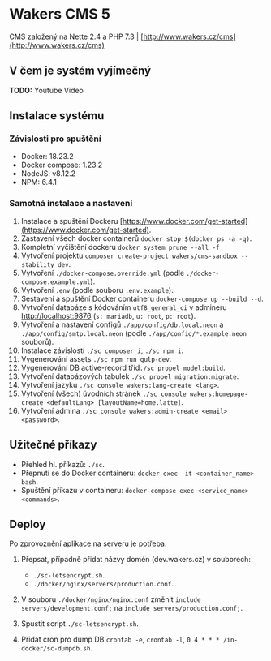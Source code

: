 # Wakers CMS 5

CMS založený na Nette 2.4 a PHP 7.3 | [http://www.wakers.cz/cms](http://www.wakers.cz/cms)

## V čem je systém vyjímečný

**TODO:** Youtube Video

## Instalace systému

### Závislosti pro spuštění
- Docker: 18.23.2
- Docker compose: 1.23.2
- NodeJS: v8.12.2
- NPM: 6.4.1

### Samotná instalace a nastavení
1. Instalace a spuštění Dockeru [https://www.docker.com/get-started](https://www.docker.com/get-started).
1. Zastavení všech docker containerů `docker stop $(docker ps -a -q)`.
1. Kompletní vyčištění dockeru `docker system prune --all -f`
1. Vytvoření projektu `composer create-project wakers/cms-sandbox --stability dev`.
1. Vytvoření `./docker-compose.override.yml` (podle `./docker-compose.example.yml`).
1. Vytvoření `.env` (podle souboru `.env.example`).
1. Sestavení a spuštění Docker containeru `docker-compose up --build --d`.
1. Vytvoření databáze s kódováním `utf8_general_ci` v admineru [http://localhost:9876](http://localhost:9876) (`s: mariadb`, `u: root`, `p: root`).
1. Vytvoření a nastavení configů `./app/config/db.local.neon` a `./app/config/smtp.local.neon` (podle `./app/config/*.example.neon` souborů).
1. Instalace závislostí `./sc composer i`, `./sc npm i`.
1. Vygenerování assets `./sc npm run gulp-dev`.
1. Vygenerování DB active-record tříd`./sc propel model:build`.
1. Vytvoření databázových tabulek `./sc propel migration:migrate`.
1. Vytvoření jazyku `./sc console wakers:lang-create <lang>`.
1. Vytvoření (všech) úvodních stránek `./sc console wakers:homepage-create <defaultLang> [layoutName=home.latte]`.
1. Vytvoření admina `./sc console wakers:admin-create <email> <password>`.

## Užitečné příkazy
- Přehled hl. příkazů: `./sc`.
- Přepnutí se do Docker containeru: `docker exec -it <container_name> bash`.
- Spuštění příkazu v containeru: `docker-compose exec <service_name> <commands>`.

## Deploy
Po zprovoznění aplikace na serveru je potřeba:

1. Přepsat, případně přidat názvy domén (dev.wakers.cz) v souborech:
    - `./sc-letsencrypt.sh`.
    - `./docker/nginx/servers/production.conf`.
    
2. V souboru `./docker/nginx/nginx.conf` změnit `include servers/development.conf;`  na `include servers/production.conf;`.
3. Spustit script `./sc-letsencrypt.sh`.
4. Přidat cron pro dump DB `crontab -e`, `crontab -l`, `0 4 * * * /in-docker/sc-dumpdb.sh`.
